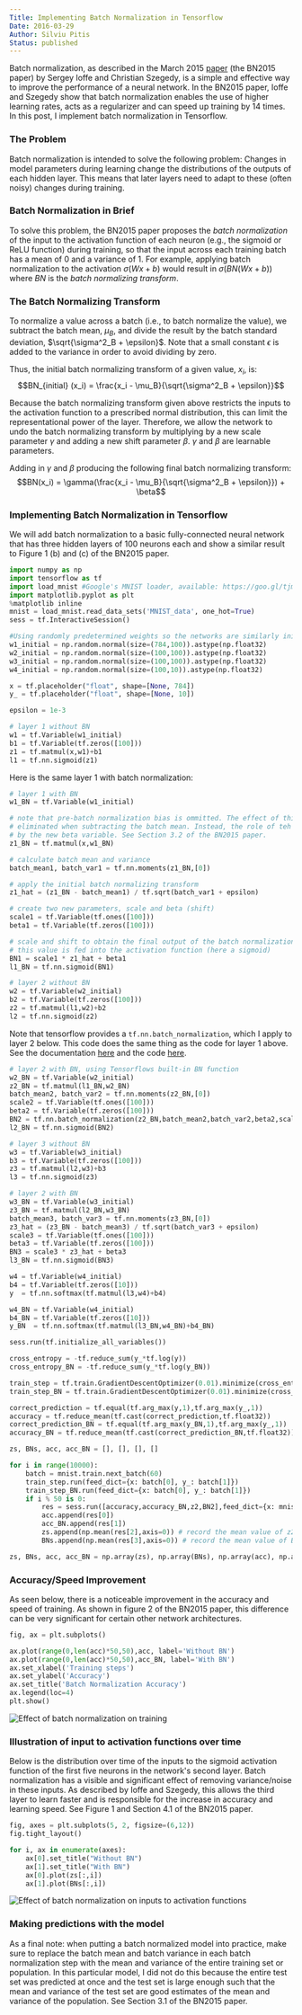 ```yaml
---
Title: Implementing Batch Normalization in Tensorflow
Date: 2016-03-29
Author: Silviu Pitis
Status: published
---
```


Batch normalization, as described in the March 2015 [paper](http://arxiv.org/pdf/1502.03167v3.pdf) (the BN2015 paper) by Sergey Ioffe and Christian Szegedy, is a simple and effective way to improve the performance of a neural network. In the BN2015 paper, Ioffe and Szegedy show that batch normalization enables the use of higher learning rates, acts as a regularizer and can speed up training by 14 times. In this post, I implement batch normalization in Tensorflow.

### The Problem

Batch normalization is intended to solve the following problem: Changes in model parameters during learning change the distributions of the outputs of each hidden layer. This means that later layers need to adapt to these (often noisy) changes during training.

### Batch Normalization in Brief

To solve this problem, the BN2015 paper proposes the _batch normalization_ of the input to the activation function of each neuron (e.g., the sigmoid or ReLU function) during training, so that the input across each training batch has a mean of 0 and a variance of 1. For example, applying batch normalization to the activation $\sigma(Wx + b)$ would result in $\sigma(BN(Wx + b))$ where $BN$ is the _batch normalizing transform_.

### The Batch Normalizing Transform

To normalize a value across a batch (i.e., to batch normalize the value), we subtract the batch mean, $\mu_B$, and divide the result by the batch standard deviation, $\sqrt{\sigma^2_B + \epsilon}$. Note that a small constant $\epsilon$ is added to the variance in order to avoid dividing by zero.

Thus, the initial batch normalizing transform of a given value, $x_i$, is: $$BN_{initial} (x_i) = \frac{x_i - \mu_B}{\sqrt{\sigma^2_B + \epsilon}}$$

Because the batch normalizing transform given above restricts the inputs to the activation function to a prescribed normal distribution, this can limit the representational power of the layer. Therefore, we allow the network to undo the batch normalizing transform by multiplying by a new scale parameter $\gamma$ and adding a new shift parameter $\beta$. $\gamma$ and $\beta$ are learnable parameters.

Adding in $\gamma$ and $\beta$ producing the following final batch normalizing transform: $$BN(x_i) = \gamma(\frac{x_i - \mu_B}{\sqrt{\sigma^2_B + \epsilon}}) + \beta$$

### Implementing Batch Normalization in Tensorflow

We will add batch normalization to a basic fully-connected neural network that has three hidden layers of 100 neurons each and show a similar result to Figure 1 (b) and (c) of the BN2015 paper.


```python
import numpy as np
import tensorflow as tf
import load_mnist #Google's MNIST loader, available: https://goo.gl/tjmpXP
import matplotlib.pyplot as plt
%matplotlib inline
mnist = load_mnist.read_data_sets('MNIST_data', one_hot=True)
sess = tf.InteractiveSession()
```


```python
#Using randomly predetermined weights so the networks are similarly initialized
w1_initial = np.random.normal(size=(784,100)).astype(np.float32)
w2_initial = np.random.normal(size=(100,100)).astype(np.float32)
w3_initial = np.random.normal(size=(100,100)).astype(np.float32)
w4_initial = np.random.normal(size=(100,10)).astype(np.float32)
```


```python
x = tf.placeholder("float", shape=[None, 784])
y_ = tf.placeholder("float", shape=[None, 10])
```


```python
epsilon = 1e-3
```


```python
# layer 1 without BN
w1 = tf.Variable(w1_initial)
b1 = tf.Variable(tf.zeros([100]))
z1 = tf.matmul(x,w1)+b1
l1 = tf.nn.sigmoid(z1)
```

Here is the same layer 1 with batch normalization:


```python
# layer 1 with BN
w1_BN = tf.Variable(w1_initial)

# note that pre-batch normalization bias is ommitted. The effect of this bias would be
# eliminated when subtracting the batch mean. Instead, the role of teh bias is performed
# by the new beta variable. See Section 3.2 of the BN2015 paper.
z1_BN = tf.matmul(x,w1_BN)

# calculate batch mean and variance
batch_mean1, batch_var1 = tf.nn.moments(z1_BN,[0])

# apply the initial batch normalizing transform
z1_hat = (z1_BN - batch_mean1) / tf.sqrt(batch_var1 + epsilon)

# create two new parameters, scale and beta (shift)
scale1 = tf.Variable(tf.ones([100]))
beta1 = tf.Variable(tf.zeros([100]))

# scale and shift to obtain the final output of the batch normalization
# this value is fed into the activation function (here a sigmoid)
BN1 = scale1 * z1_hat + beta1
l1_BN = tf.nn.sigmoid(BN1)
```


```python
# layer 2 without BN
w2 = tf.Variable(w2_initial)
b2 = tf.Variable(tf.zeros([100]))
z2 = tf.matmul(l1,w2)+b2
l2 = tf.nn.sigmoid(z2)
```

Note that tensorflow provides a `tf.nn.batch_normalization`, which I apply to layer 2 below. This code does the same thing as the code for layer 1 above. See the documentation [here](https://www.tensorflow.org/versions/master/api_docs/python/nn.html#batch_normalization) and the code [here](https://github.com/tensorflow/tensorflow/blob/master/tensorflow/python/ops/nn.py#L639).


```python
# layer 2 with BN, using Tensorflows built-in BN function
w2_BN = tf.Variable(w2_initial)
z2_BN = tf.matmul(l1_BN,w2_BN)
batch_mean2, batch_var2 = tf.nn.moments(z2_BN,[0])
scale2 = tf.Variable(tf.ones([100]))
beta2 = tf.Variable(tf.zeros([100]))
BN2 = tf.nn.batch_normalization(z2_BN,batch_mean2,batch_var2,beta2,scale2,epsilon)
l2_BN = tf.nn.sigmoid(BN2)
```


```python
# layer 3 without BN
w3 = tf.Variable(w3_initial)
b3 = tf.Variable(tf.zeros([100]))
z3 = tf.matmul(l2,w3)+b3
l3 = tf.nn.sigmoid(z3)
```


```python
# layer 2 with BN
w3_BN = tf.Variable(w3_initial)
z3_BN = tf.matmul(l2_BN,w3_BN)
batch_mean3, batch_var3 = tf.nn.moments(z3_BN,[0])
z3_hat = (z3_BN - batch_mean3) / tf.sqrt(batch_var3 + epsilon)
scale3 = tf.Variable(tf.ones([100]))
beta3 = tf.Variable(tf.zeros([100]))
BN3 = scale3 * z3_hat + beta3
l3_BN = tf.nn.sigmoid(BN3)
```


```python
w4 = tf.Variable(w4_initial)
b4 = tf.Variable(tf.zeros([10]))
y  = tf.nn.softmax(tf.matmul(l3,w4)+b4)

w4_BN = tf.Variable(w4_initial)
b4_BN = tf.Variable(tf.zeros([10]))
y_BN  = tf.nn.softmax(tf.matmul(l3_BN,w4_BN)+b4_BN)
```


```python
sess.run(tf.initialize_all_variables())
```


```python
cross_entropy = -tf.reduce_sum(y_*tf.log(y))
cross_entropy_BN = -tf.reduce_sum(y_*tf.log(y_BN))
```


```python
train_step = tf.train.GradientDescentOptimizer(0.01).minimize(cross_entropy)
train_step_BN = tf.train.GradientDescentOptimizer(0.01).minimize(cross_entropy_BN)
```


```python
correct_prediction = tf.equal(tf.arg_max(y,1),tf.arg_max(y_,1))
accuracy = tf.reduce_mean(tf.cast(correct_prediction,tf.float32))
correct_prediction_BN = tf.equal(tf.arg_max(y_BN,1),tf.arg_max(y_,1))
accuracy_BN = tf.reduce_mean(tf.cast(correct_prediction_BN,tf.float32))
```


```python
zs, BNs, acc, acc_BN = [], [], [], []

for i in range(10000):
    batch = mnist.train.next_batch(60)
    train_step.run(feed_dict={x: batch[0], y_: batch[1]})
    train_step_BN.run(feed_dict={x: batch[0], y_: batch[1]})
    if i % 50 is 0:
        res = sess.run([accuracy,accuracy_BN,z2,BN2],feed_dict={x: mnist.test.images, y_: mnist.test.labels})
        acc.append(res[0])
        acc_BN.append(res[1])
        zs.append(np.mean(res[2],axis=0)) # record the mean value of z2 over the entire test set
        BNs.append(np.mean(res[3],axis=0)) # record the mean value of BN2 over the entire test set

zs, BNs, acc, acc_BN = np.array(zs), np.array(BNs), np.array(acc), np.array(acc_BN)
```

### Accuracy/Speed Improvement

As seen below, there is a noticeable improvement in the accuracy and speed of training. As shown in figure 2 of the BN2015 paper, this difference can be very significant for certain other network architectures.


```python
fig, ax = plt.subplots()

ax.plot(range(0,len(acc)*50,50),acc, label='Without BN')
ax.plot(range(0,len(acc)*50,50),acc_BN, label='With BN')
ax.set_xlabel('Training steps')
ax.set_ylabel('Accuracy')
ax.set_title('Batch Normalization Accuracy')
ax.legend(loc=4)
plt.show()
```


![Effect of batch normalization on training]({filename}/static/images/BN_output_25_0.png)


### Illustration of input to activation functions over time

Below is the distribution over time of the inputs to the sigmoid activation function of the first five neurons in the network's second layer. Batch normalization has a visible and significant effect of removing variance/noise in these inputs. As described by Ioffe and Szegedy, this allows the third layer to learn faster and is responsible for the increase in accuracy and learning speed. See Figure 1 and Section 4.1 of the BN2015 paper.


```python
fig, axes = plt.subplots(5, 2, figsize=(6,12))
fig.tight_layout()

for i, ax in enumerate(axes):
    ax[0].set_title("Without BN")
    ax[1].set_title("With BN")
    ax[0].plot(zs[:,i])
    ax[1].plot(BNs[:,i])
```

![Effect of batch normalization on inputs to activation functions]({filename}/static/images/BN_output_27_0.png)


### Making predictions with the model

As a final note: when putting a batch normalized model into practice, make sure to replace the batch mean and batch variance in each batch normalization step with the mean and variance of the entire training set or population. In this particular model, I did not do this because the entire test set was predicted at once and the test set is large enough such that the mean and variance of the test set are good estimates of the mean and variance of the population. See Section 3.1 of the BN2015 paper.
